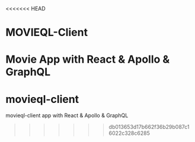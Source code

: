 <<<<<<< HEAD
# MOVIEQL-Client

Movie App with React & Apollo & GraphQL
=======
# movieql-client
movieql-client app with React &amp; Apollo &amp; GraphQL
>>>>>>> db013653d17b662f36b29b087c16022c328c6285
